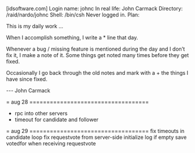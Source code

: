 [idsoftware.com]
Login name: johnc In real life: John Carmack
Directory: /raid/nardo/johnc Shell: /bin/csh
Never logged in.
Plan:

This is my daily work ...

When I accomplish something, I write a * line that day.

Whenever a bug / missing feature is mentioned during the day and
I don’t fix it, I make a note of it. Some things get noted many times
before they get fixed.

Occasionally I go back through the old notes and mark with a +
the things I have since fixed.

--- John Carmack

= aug 28 ===================================
* rpc into other servers
* timeout for candidate and follower

= aug 29 ===================================
fix timeouts in candidate loop
fix requestvote from server-side
initialize log if empty
save votedfor when receiving requestvote

